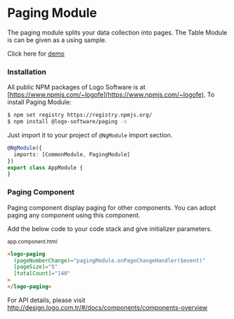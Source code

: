 # Paging Module

The paging module splits your data collection into pages. The Table Module is can be given as a using sample.

Click here for [demo](http://design.logo.com.tr/#/docs/components/paging-module#pagingmodule)

### Installation

All public NPM packages of Logo Software is at [https://www.npmjs.com/~logofe](https://www.npmjs.com/~logofe).
To install Paging Module:

```bash
$ npm set registry https://registry.npmjs.org/
$ npm install @logo-software/paging -s
```

Just import it to your project of `@NgModule` import section.

```typescript
@NgModule({
  imports: [CommonModule, PagingModule]
})
export class AppModule {
}
```

### Paging Component

Paging component display paging for other components. You can adopt paging any component using this component.

Add the below code to your code stack and give initializer parameters.

<sub>app.component.html</sub>

```html
<logo-paging
  (pageNumberChange)="pagingModule.onPageChangeHandler($event)"
  [pageSize]="5"
  [totalCount]="140"
>
</logo-paging>
```

For API details, please visit http://design.logo.com.tr/#/docs/components/components-overview

